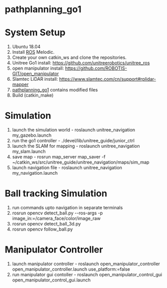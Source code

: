 # pathplanning_go1

# System Setup
1. Ubuntu 18.04
2. Install [ROS](http://wiki.ros.org/) Melodic.
3. Create your own catkin_ws and clone the repositories.
4. Unitree Go1 install: https://github.com/unitreerobotics/unitree_ros
5. open manipulator install: https://github.com/ROBOTIS-GIT/open_manipulator
6. Slamtec LiDAR install: https://www.slamtec.com/cn/support#rplidar-mapper
7. [pathplanning_go1](https://github.com/vchint6/pathplanning_go1) contains modified files
8. Build (catkin_make)


# Simulation
1. launch the simulation world - roslaunch unitree_navigation my_gazebo.launch
2. run the go1 controller - ./devel/lib/unitree_guide/junior_ctrl
3. launch the SLAM for mapping - roslaunch unitree_navigation my_slam.launch
4. save map - rosrun map_server map_saver -f ~/catkin_ws/src/unitree_guide/unitree_navigation/maps/sim_map
5. launch navigation file - roslaunch unitree_navigation my_navigation.launch


# Ball tracking Simulation
1. run commands upto navigation in separate terminals
2. rosrun opencv detect_ball.py --ros-args -p image_in:=/camera_face/color/image_raw
3. rosrun opencv detect_ball_3d.py
4. rosrun opencv follow_ball.py


# Manipulator Controller
1. launch manipulator controller - roslaunch open_manipulator_controller open_manipulator_controller.launch use_platform:=false
2. run manipulator gui contoller - roslaunch open_manipulator_control_gui open_manipulator_control_gui.launch
   

